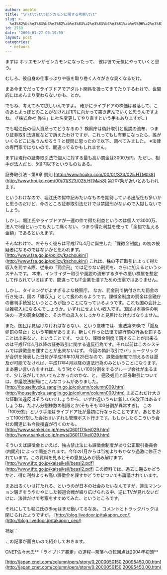 ```yaml
---
author: ameblo
title: "\n\t\t\t\tゼンカモンに関する考察\t\t"
slug: >-
  %e3%82%bc%e3%83%b3%e3%82%ab%e3%83%a2%e3%83%b3%e3%81%ab%e9%96%a2%e3%81%99%e3%82%8b%e8%80%83%e5%af%9f
id: 2769
date: '2006-01-27 05:19:55'
layout: post
categories:
  - network
---
```


まずは ホリエモンがゼンカモンになったって、 彼は彼で元気にやっていくと思う。

むしろ、彼自身の仕事っぷりや彼を取り巻く人々がきな臭くなるだけ。

まあ今までだってライブドアでアダルト関係を扱ってきてたりするわけで、世間的にはあんまり変わらないかも、とか。

でもね、考えてみて欲しいんですよ。 確かにライブドアの株価は暴落して、このあとよっぽどのことがなければ1円に向かって突き進んでいくと思うんですよね。 (「株式会社 弥生」に社名変更してやり直すという手もありますが…)

でも堀江氏の個人資産ってどうなるの？ 検察庁は偽計取引と風説の流布、つまり証券取引法違反などで訴えたわけですが、これってもし有罪になったら、誰がいくらどこに払うんだろう？と疑問に思ったので以下、調べてみました。 ※法律の専門家ではないので、間違ってるかもしれません。

まずは現行の証券取引法で個人に対する最も高い罰金は3000万円。ただし、相手が法人だと、5億円以下というものもある。

証券取引法・第8章 罰則 [http://www.houko.com/00/01/S23/025.HTM#s8](http://www.houko.com/00/01/S23/025.HTM#s8) 第207条が近いとおもわれます。

というわけなので、堀江氏の獄中記みたいなものを期待している出版社も多いかと思うのだけど、今のところ証券取引法だけでは禁固刑がないので入獄しないでしょう。

しかし、堀江氏やライブドアが一連の件で得た利益というのは個人で3000万、法人で5億といっても大して痛くない、つまり得た利益を使って「余裕で払える金額」であるといえます。

そんなわけで、おそらく彼らは平成17年4月に誕生した「課徴金制度」の初の被疑者になるのではないかと思われます。 [http://www.fsa.go.jp/policy/kachoukin/](http://www.fsa.go.jp/policy/kachoukin/) これは、株の不正取引によって得た収入を罰する際、従来の「罰金刑」では足りない刑罰を、さらに加えるというシステムです。 本来、インサイダー取引や風説の流布するタチの悪い株屋を想定して作られているはずで、間違ってもIT企業を潰すための法案ではありません。

しかし、タイミングがよすぎるよな検察庁。 なお、罰金刑で納付された罰金の行き先は、国の「雑収入」として扱われるようです。課徴金制度の罰金は金融庁の審判手続室というところが扱うことになっているようです。これも国の会計上は雑収入)になるんでしょうか。いずれにせよいい収入です。国民は本事件の判決の一連の罰金総額と、その年の歳入をしっかりと見届けなければなりません。

また、国民は見届けなければならない、という意味では、憲法第39条で「遡及処罰の禁止」という項目があります。新しく作った法律で施行前の行為を罰することは出来ない、ということです。 つまり、課徴金制度で罰することが出来るのは平成17年4月以降の証券取引に関する違反行為です。それ以前はこのシステムでは課徴金を課すことが出来ないはず。 今回の偽計取引でバリュークリックが合併を発表した日付が平成16年10月25日なので、課徴金制度で問えるのは遡及が可能でなければ、平成17年4月以降の違法行為のみということになります。まあ悪い言い方をすれば、もう1社ぐらい100分割をするグループ会社が出るまで、少し泳がしておいてもよかったのかな、と。 遡及処罰と証券取引については、参議院法制局にこんなコラムがありました。 [http://houseikyoku.sangiin.go.jp/column/column009.htm](http://houseikyoku.sangiin.go.jp/column/column009.htm) まあこれだけ大きな証取法違反はそうないでしょうから、いずれ近いうちに新しい法改正はあるでしょうね。たぶん分割株数の制限とか(そもそも100分割が異常すぎ)。 この「100分割」という手法はライブドア社が最初に行なったことですが、あとをおって100分割した会社はいずれも管理ポスト行きです。もしかしたらこういう会社の関連にも今後捜査が行くのかも。 [http://www.sankei.co.jp/news/060117/kei029.htm](http://www.sankei.co.jp/news/060117/kei029.htm)

そういえば課徴金といえば、独占禁止法にも課徴金制度があり公正取引委員会(内閣府)によって調査されます。今年の1月からは当初よりもかなり過激に修正されています。この資料を見るとその意気込みが読み解けます。 [http://www.jftc.go.jp/kaiseikeii/bessi2.pdf](http://www.jftc.go.jp/kaiseikeii/bessi2.pdf) この資料では、過去に遡るかどうかと、得た利益よりも高い課徴金を課すかどうかについても論議されています。

まあ出るくいは打たれる、というのが日本の社会みたいなんですが、違法マンション騒ぎをうやむやにした報道合戦が繰り広げられる中、逆にTVが見れないだけに、法律だけで考察をすすめてみた、というところです。

それにしても堀江氏のBlogはまだ動いてるなあ。 コメントとトラックバックは閉じられたようですが。 [http://blog.livedoor.jp/takapon_ceo/](http://blog.livedoor.jp/takapon_ceo/)

補足：

この記事が面白いので紹介しておきます。

CNET佐々木氏**「ライブドア暴走」の道程--奈落への転回点は2004年初頭**

[http://japan.cnet.com/column/pers/story/0,2000050150,20095450,00.htm](http://japan.cnet.com/column/pers/story/0,2000050150,20095450,00.htm)